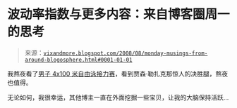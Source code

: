 <!--yml

类别：未分类

日期：2024-05-18 18:30:27

-->

# 波动率指数与更多内容：来自博客圈周一的思考

> 来源：[`vixandmore.blogspot.com/2008/08/monday-musings-from-around-blogosphere.html#0001-01-01`](http://vixandmore.blogspot.com/2008/08/monday-musings-from-around-blogosphere.html#0001-01-01)

我熬夜看了[男子 4x100 米自由泳接力赛](http://www.nbcolympics.com/video/share.html?videoid=0811_hd_swb_hl_l0194)，看到贾森·勒扎克那惊人的决胜腿，熬夜也值得。

无论如何，我很幸运，其他博主一直在外面挖掘一些宝贝，让我的大脑保持活跃...
